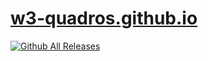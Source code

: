 # [w3-quadros.github.io](https://rodrigoieh.github.io/w3-quadros.github.io/)

[![Github All Releases](https://img.shields.io/github/downloads/rodrigoieh/w3-quadros.github.io/total.svg)](https://github.com/rodrigoieh/w3-quadros.github.io)
